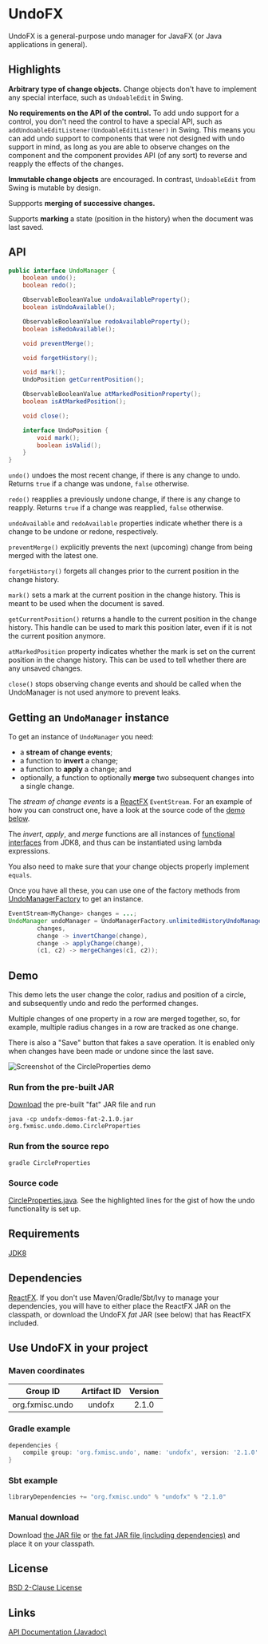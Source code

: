 UndoFX
======

UndoFX is a general-purpose undo manager for JavaFX (or Java applications in general).


Highlights
----------

**Arbitrary type of change objects.** Change objects don't have to implement any special interface, such as `UndoableEdit` in Swing.

**No requirements on the API of the control.** To add undo support for a control, you don't need the control to have a special API, such as `addUndoableEditListener(UndoableEditListener)` in Swing. This means you can add undo support to components that were not designed with undo support in mind, as long as you are able to observe changes on the component and the component provides API (of any sort) to reverse and reapply the effects of the changes.

**Immutable change objects** are encouraged. In contrast, `UndoableEdit` from Swing is mutable by design.

Suppports **merging of successive changes.**

Supports **marking** a state (position in the history) when the document was last saved.


API
---

```java
public interface UndoManager {
    boolean undo();
    boolean redo();

    ObservableBooleanValue undoAvailableProperty();
    boolean isUndoAvailable();

    ObservableBooleanValue redoAvailableProperty();
    boolean isRedoAvailable();

    void preventMerge();

    void forgetHistory();

    void mark();
    UndoPosition getCurrentPosition();

    ObservableBooleanValue atMarkedPositionProperty();
    boolean isAtMarkedPosition();

    void close();

    interface UndoPosition {
        void mark();
        boolean isValid();
    }
}
```

`undo()` undoes the most recent change, if there is any change to undo. Returns `true` if a change was undone, `false` otherwise.

`redo()` reapplies a previously undone change, if there is any change to reapply. Returns `true` if a change was reapplied, `false` otherwise.

`undoAvailable` and `redoAvailable` properties indicate whether there is a change to be undone or redone, respectively.

`preventMerge()` explicitly prevents the next (upcoming) change from being merged with the latest one.

`forgetHistory()` forgets all changes prior to the current position in the change history.

`mark()` sets a mark at the current position in the change history. This is meant to be used when the document is saved.

`getCurrentPosition()` returns a handle to the current position in the change history. This handle can be used to mark this position later, even if it is not the current position anymore.

`atMarkedPosition` property indicates whether the mark is set on the current position in the change history. This can be used to tell whether there are any unsaved changes.

`close()` stops observing change events and should be called when the UndoManager is not used anymore to prevent leaks.


Getting an `UndoManager` instance
---------------------------------

To get an instance of `UndoManager` you need:
 * a **stream of change events**;
 * a function to **invert** a change;
 * a function to **apply** a change; and
 * optionally, a function to optionally **merge** two subsequent changes into a single change.

The _stream of change events_ is a [ReactFX](http://www.reactfx.org/) `EventStream`. For an example of how you can construct one, have a look at the source code of the [demo below](#demo).

The _invert_, _apply_, and _merge_ functions are all instances of [functional interfaces](http://docs.oracle.com/javase/8/docs/api/java/util/function/package-summary.html) from JDK8, and thus can be instantiated using lambda expressions.

You also need to make sure that your change objects properly implement `equals`.

Once you have all these, you can use one of the factory methods from [UndoManagerFactory](http://www.fxmisc.org/undo/javadoc/org/fxmisc/undo/UndoManagerFactory.html) to get an instance.

```java
EventStream<MyChange> changes = ...;
UndoManager undoManager = UndoManagerFactory.unlimitedHistoryUndoManager(
        changes,
        change -> invertChange(change),
        change -> applyChange(change),
        (c1, c2) -> mergeChanges(c1, c2));
```


Demo
----

This demo lets the user change the color, radius and position of a circle, and subsequently undo and redo the performed changes.

Multiple changes of one property in a row are merged together, so, for example, multiple radius changes in a row are tracked as one change.

There is also a "Save" button that fakes a save operation. It is enabled only when changes have been made or undone since the last save.

![Screenshot of the CircleProperties demo](https://googledrive.com/host/0B4a5AnNnZhkbVDRiZmxiMW1OYk0/screenshots/circle-properties.png)

### Run from the pre-built JAR

[Download](https://github.com/TomasMikula/UndoFX/releases/download/v2.1.0/undofx-demos-fat-2.1.0.jar) the pre-built "fat" JAR file and run

    java -cp undofx-demos-fat-2.1.0.jar org.fxmisc.undo.demo.CircleProperties

### Run from the source repo

    gradle CircleProperties

### Source code

[CircleProperties.java](https://github.com/TomasMikula/UndoFX/blob/master/undofx-demos/src/main/java/org/fxmisc/undo/demo/CircleProperties.java#L180-L202). See the highlighted lines for the gist of how the undo functionality is set up.


Requirements
------------

[JDK8](https://jdk8.java.net/download.html)


Dependencies
------------

[ReactFX](https://github.com/TomasMikula/ReactFX). If you don't use Maven/Gradle/Sbt/Ivy to manage your dependencies, you will have to either place the ReactFX JAR on the classpath, or download the UndoFX _fat_ JAR (see below) that has ReactFX included.


Use UndoFX in your project
--------------------------

### Maven coordinates

| Group ID        | Artifact ID | Version |
| :-------------: | :---------: | :-----: |
| org.fxmisc.undo | undofx      | 2.1.0   |

### Gradle example

```groovy
dependencies {
    compile group: 'org.fxmisc.undo', name: 'undofx', version: '2.1.0'
}
```

### Sbt example

```scala
libraryDependencies += "org.fxmisc.undo" % "undofx" % "2.1.0"
```

### Manual download

Download [the JAR file](https://github.com/TomasMikula/UndoFX/releases/download/v2.1.0/undofx-2.1.0.jar) or [the fat JAR file (including dependencies)](https://github.com/TomasMikula/UndoFX/releases/download/v2.1.0/undofx-fat-2.1.0.jar) and place it on your classpath.


License
-------

[BSD 2-Clause License](http://opensource.org/licenses/BSD-2-Clause)


Links
-----

[API Documentation (Javadoc)](http://fxmisc.github.io/undo/javadoc/2.1.0/org/fxmisc/undo/package-summary.html)
